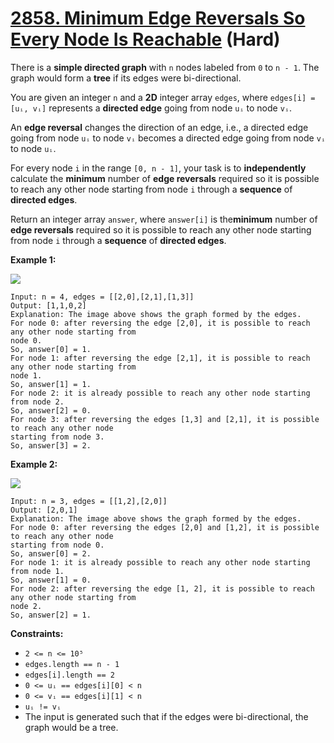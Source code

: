 # [2858. Minimum Edge Reversals So Every Node Is Reachable][link] (Hard)

[link]: https://leetcode.com/problems/minimum-edge-reversals-so-every-node-is-reachable/

There is a **simple directed graph** with `n` nodes labeled from `0` to `n - 1`. The graph would form
a **tree** if its edges were bi-directional.

You are given an integer `n` and a **2D** integer array `edges`, where `edges[i] = [uᵢ, vᵢ]`
represents a **directed edge** going from node `uᵢ` to node `vᵢ`.

An **edge reversal** changes the direction of an edge, i.e., a directed edge going from node `uᵢ` to
node `vᵢ` becomes a directed edge going from node `vᵢ` to node `uᵢ`.

For every node `i` in the range `[0, n - 1]`, your task is to **independently** calculate the
**minimum** number of **edge reversals** required so it is possible to reach any other node starting
from node `i` through a **sequence** of **directed edges**.

Return an integer array  `answer`, where  `answer[i]` is the**minimum** number of **edge reversals**
required so it is possible to reach any other node starting from node  `i` through a **sequence** of
**directed edges**.

**Example 1:**

![](https://assets.leetcode.com/uploads/2023/08/26/image-20230826221104-3.png)

```
Input: n = 4, edges = [[2,0],[2,1],[1,3]]
Output: [1,1,0,2]
Explanation: The image above shows the graph formed by the edges.
For node 0: after reversing the edge [2,0], it is possible to reach any other node starting from
node 0.
So, answer[0] = 1.
For node 1: after reversing the edge [2,1], it is possible to reach any other node starting from
node 1.
So, answer[1] = 1.
For node 2: it is already possible to reach any other node starting from node 2.
So, answer[2] = 0.
For node 3: after reversing the edges [1,3] and [2,1], it is possible to reach any other node
starting from node 3.
So, answer[3] = 2.
```

**Example 2:**

![](https://assets.leetcode.com/uploads/2023/08/26/image-20230826225541-2.png)

```
Input: n = 3, edges = [[1,2],[2,0]]
Output: [2,0,1]
Explanation: The image above shows the graph formed by the edges.
For node 0: after reversing the edges [2,0] and [1,2], it is possible to reach any other node
starting from node 0.
So, answer[0] = 2.
For node 1: it is already possible to reach any other node starting from node 1.
So, answer[1] = 0.
For node 2: after reversing the edge [1, 2], it is possible to reach any other node starting from
node 2.
So, answer[2] = 1.
```

**Constraints:**

- `2 <= n <= 10⁵`
- `edges.length == n - 1`
- `edges[i].length == 2`
- `0 <= uᵢ == edges[i][0] < n`
- `0 <= vᵢ == edges[i][1] < n`
- `uᵢ != vᵢ`
- The input is generated such that if the edges were bi-directional, the graph would be a tree.
